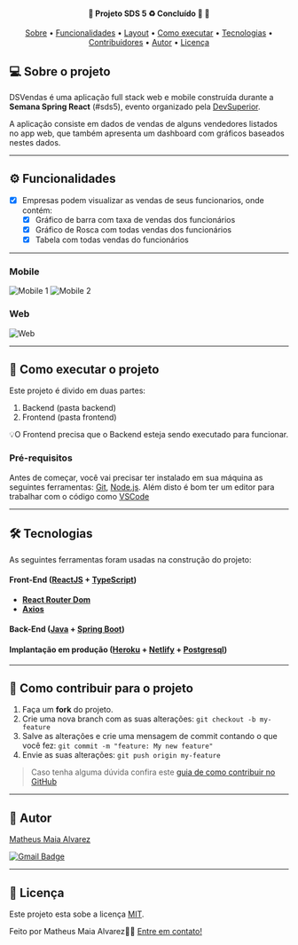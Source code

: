 <h4 align="center"> 
	🚧  Projeto SDS 5 ♻️ Concluído 🚀 🚧
</h4>

<p align="center">
 <a href="#-sobre-o-projeto">Sobre</a> •
 <a href="#-funcionalidades">Funcionalidades</a> •
 <a href="#-layout">Layout</a> • 
 <a href="#-como-executar-o-projeto">Como executar</a> • 
 <a href="#-tecnologias">Tecnologias</a> • 
 <a href="#-contribuidores">Contribuidores</a> • 
 <a href="#-autor">Autor</a> • 
 <a href="#user-content--licença">Licença</a>
</p>


## 💻 Sobre o projeto

DSVendas é uma aplicação full stack web e mobile construída durante a **Semana Spring React** (#sds5), evento organizado pela [DevSuperior](https://devsuperior.com "Site da DevSuperior").

A aplicação consiste em dados de vendas de alguns vendedores listados no app web, que também apresenta um dashboard com gráficos baseados nestes dados.

---

## ⚙️ Funcionalidades

- [x] Empresas podem visualizar as vendas de seus funcionarios, onde contém:
  - [x] Gráfico de barra com taxa de vendas dos funcionários
  - [x] Gráfico de Rosca com todas vendas dos funcionários 
  - [x] Tabela com todas vendas do funcionários
---

### Mobile

![Mobile 1](https://github.com/MatheusAlvarez/projeto-sds5/blob/main/_assets/Dash1.PNG) 
![Mobile 2](https://github.com/MatheusAlvarez/projeto-sds5/blob/main/_assets/Dash2.PNG)

### Web

![Web](https://github.com/MatheusAlvarez/projeto-sds5/blob/main/_assets/DashWeb.PNG)

---

## 🚀 Como executar o projeto

Este projeto é divido em duas partes:
1. Backend (pasta backend) 
2. Frontend (pasta frontend)

💡O Frontend precisa que o Backend esteja sendo executado para funcionar.

### Pré-requisitos

Antes de começar, você vai precisar ter instalado em sua máquina as seguintes ferramentas:
[Git](https://git-scm.com), [Node.js](https://nodejs.org/en/). 
Além disto é bom ter um editor para trabalhar com o código como [VSCode](https://code.visualstudio.com/)

---

## 🛠 Tecnologias

As seguintes ferramentas foram usadas na construção do projeto:

#### **Front-End**  ([ReactJS](https://reactjs.org/)  +  [TypeScript](https://www.typescriptlang.org/))

-   **[React Router Dom](https://github.com/ReactTraining/react-router/tree/master/packages/react-router-dom)**
-   **[Axios](https://github.com/axios/axios)**

#### [](https://github.com/tgmarinho/Ecoleta#server-nodejs--typescript)**Back-End**  ([Java](https://www.java.com/pt-BR/download/manual.jsp)  +  [Spring Boot](https://spring.io/projects/spring-boot))

#### **Implantação em produção**  ([Heroku](https://www.heroku.com)  +  [Netlify](https://www.netlify.com) +  [Postgresql](https://www.postgresql.org))

---

## 💪 Como contribuir para o projeto

1. Faça um **fork** do projeto.
2. Crie uma nova branch com as suas alterações: `git checkout -b my-feature`
3. Salve as alterações e crie uma mensagem de commit contando o que você fez: `git commit -m "feature: My new feature"`
4. Envie as suas alterações: `git push origin my-feature`
> Caso tenha alguma dúvida confira este [guia de como contribuir no GitHub](./CONTRIBUTING.md)

---

## 🦸 Autor

<a href="https://br.linkedin.com/in/matheus-maia-alvarez-">
Matheus Maia Alvarez</a>
 <br />
 
[![Gmail Badge](https://img.shields.io/badge/-mthalvarez2005@gmail.com-c14438?style=flat-square&logo=Gmail&logoColor=white&link=mailto:mthalvarez2005@gmail.com)](mailto:mthalvarez2005@gmail.com)

---

## 📝 Licença

Este projeto esta sobe a licença [MIT](./LICENSE).

Feito por Matheus Maia Alvarez👋🏽 [Entre em contato!](https://br.linkedin.com/in/matheus-maia-alvarez-)
